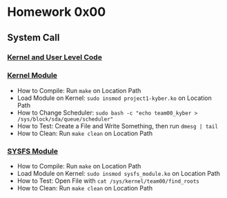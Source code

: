# Homework 0x00
## System Call
### [Kernel and User Level Code](https://github.com/AlexStolt/Linux-Kernel/tree/main/Homeworks/HW_00/System%20Call)

### [Kernel Module](https://github.com/AlexStolt/Linux-Kernel/tree/main/Homeworks/HW_00/Modules)
* How to Compile: Run ```make``` on Location Path 
* Load Module on Kernel: ```sudo insmod project1-kyber.ko``` on Location Path 
* How to Change Scheduler: ```sudo bash -c "echo team00_kyber > /sys/block/sda/queue/scheduler"```
* How to Test: Create a File and Write Something, then run ```dmesg | tail```
* How to Clean: Run ```make clean``` on Location Path

### [SYSFS Module](https://github.com/AlexStolt/Linux-Kernel/tree/main/Homeworks/HW_00/SYSFS)
* How to Compile: Run ```make``` on Location Path
* Load Module on Kernel: ```sudo insmod sysfs_module.ko``` on Location Path
* How to Test: Open File with ```cat /sys/kernel/team00/find_roots```
* How to Clean: Run ```make clean``` on Location Path
